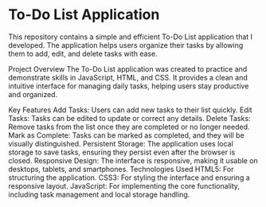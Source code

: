 # To-Do List Application
This repository contains a simple and efficient To-Do List application that I developed. The application helps users organize their tasks by allowing them to add, edit, and delete tasks with ease.

Project Overview
The To-Do List application was created to practice and demonstrate skills in JavaScript, HTML, and CSS. It provides a clean and intuitive interface for managing daily tasks, helping users stay productive and organized.

Key Features
Add Tasks: Users can add new tasks to their list quickly.
Edit Tasks: Tasks can be edited to update or correct any details.
Delete Tasks: Remove tasks from the list once they are completed or no longer needed.
Mark as Complete: Tasks can be marked as completed, and they will be visually distinguished.
Persistent Storage: The application uses local storage to save tasks, ensuring they persist even after the browser is closed.
Responsive Design: The interface is responsive, making it usable on desktops, tablets, and smartphones.
Technologies Used
HTML5: For structuring the application.
CSS3: For styling the interface and ensuring a responsive layout.
JavaScript: For implementing the core functionality, including task management and local storage handling.
